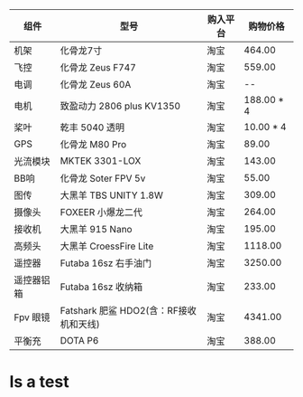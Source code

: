 | 组件    | 型号     | 购入平台 | 购物价格 |
| -------- | ------- | ------- | ------- |
|机架|化骨龙7寸|淘宝|464.00|
|飞控|化骨龙 Zeus F747|淘宝|559.00|
|电调|化骨龙 Zeus 60A|淘宝|--|
|电机|致盈动力 2806 plus KV1350|淘宝|188.00 * 4|
|桨叶|乾丰 5040 透明|淘宝|10.00 * 4|
|GPS|化骨龙 M80 Pro|淘宝|89.00|
|光流模块|MKTEK 3301-LOX|淘宝|143.00|
|BB响|化骨龙 Soter FPV 5v|淘宝|55.00|
|图传|大黑羊 TBS UNITY 1.8W|淘宝|309.00|
|摄像头|FOXEER 小爆龙二代|淘宝|264.00|
|接收机|大黑羊 915 Nano|淘宝|195.00|
|高频头|大黑羊 CroessFire Lite|淘宝|1118.00|
|遥控器|Futaba 16sz 右手油门|淘宝|3250.00|
|遥控器铝箱|Futaba 16sz 收纳箱|淘宝|233.00|
|Fpv 眼镜|Fatshark 肥鲨 HDO2(含：RF接收机和天线) |淘宝|4341.00|
|平衡充|DOTA P6|淘宝|388.00|

# Is a test
